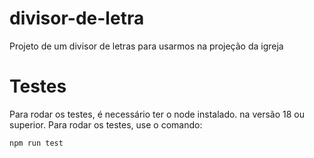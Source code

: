 # divisor-de-letra
Projeto de um divisor de letras para usarmos na projeção da igreja


# Testes

Para rodar os testes, é necessário ter o node instalado. na versão 18 ou superior.
Para rodar os testes, use o comando:

```bash
npm run test
```
